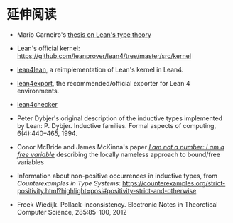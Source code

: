 # 延伸阅读

+ Mario Carneiro's [thesis on Lean's type theory](https://github.com/digama0/lean-type-theory)

+ Lean's official kernel: https://github.com/leanprover/lean4/tree/master/src/kernel

+ [lean4lean](https://github.com/digama0/lean4lean/tree/master), a reimplementation of Lean's kernel in Lean4.

+ [lean4export](https://github.com/leanprover/lean4export), the recommended/official exporter for Lean 4 environments.

+ [lean4checker](https://github.com/leanprover/lean4checker)

+ Peter Dybjer's original description of the inductive types implemented by Lean: P. Dybjer. Inductive families. Formal aspects of computing, 6(4):440–465, 1994.

+ Conor McBride and James McKinna's paper [_I am not a number: I am a free variable_](http://www.e-pig.org/downloads/notanum.pdf) describing the locally nameless approach to bound/free variables

+ Information about non-positive occurrences in inductive types, from _Counterexamples in Type Systems_: https://counterexamples.org/strict-positivity.html?highlight=posi#positivity-strict-and-otherwise

+ Freek Wiedijk. Pollack-inconsistency. Electronic Notes in Theoretical Computer Science, 285:85–100, 2012

